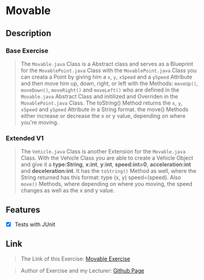 # Movable

## Description

### Base Exercise

> The ``Movable.java`` Class is a Abstract class and serves as a Blueprint for the ``MovablePoint.java`` Class
> with the ``MovablePoint.java`` Class you can creata a Point by giving him a ``x``, ``y``, ``xSpeed`` and a ``ySpeed`` Attribute and then move him up, down, right, or left with the Methods: ``moveUp()``, ``moveDown()``, ``moveRight()`` and ``moveLeft()`` who are defined in the ``Movable.java`` Abstract Class and initilized and Overriden in the ``MovablePoint.java`` Class. The toString() Method returns the ``x``, ``y``, ``xSpeed`` and ``ySpeed`` Attribute in a String format. the move() Methods either increase or decrease the x or y value, depending on where you're moving.

### Extended V1

> The ``Vehicle.java`` Class is another Extension for the ``Movable.java`` Class. With the Vehicle Class you are able to create a Vehicle Object and give it a **type:String**, **x:int**, **y:int**, **speed:int=0**, **acceleration:int** and **deceleration:int**. It has the ``toString()`` Method as well, where the String returned has this format: type (x, y) speed=(speed). Also ``move()`` Methods, where depending on where you moving, the speed changes as well as the x and y value.

## Features

- [X] Tests with JUnit

## Link

> The Link of this Exercise: [Movable Exercise](https://git-iit.fh-joanneum.at/iit-prog/java2/exercises/-/tree/main/03_polymorphism/movable?ref_type=heads)

> Author of Exercise and my Lecturer: [Github Page](https://git-iit.fh-joanneum.at/schwabha)
